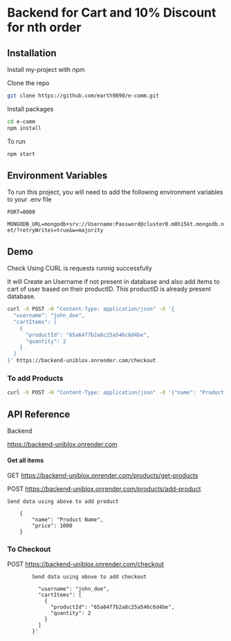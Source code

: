 # Backend for Cart and 10% Discount for nth order 
## Installation

Install my-project with npm


Clone the repo
```bash
git clone https://github.com/earth9890/e-comm.git 
```


Install packages
```bash
cd e-comm
npm install
```

To run 

```bash
npm start
```



    
## Environment Variables

To run this project, you will need to add the following environment variables to your .env file


`PORT=8000`

`MONGODB_URL=mongodb+srv://Username:Password@cluster0.m8h15kt.mongodb.net/?retryWrites=true&w=majority`





## Demo

Check Using CURL is requests runnig successfully


It will Create an Username if not present in database and also add items to cart of user based on their productID. This productID is already present database. 

```bash
curl -X POST -H "Content-Type: application/json" -d '{
  "username": "john_doe",
  "cartItems": [
    {
      "productId": "65a64f7b2a8c25a546c6d4be",
      "quantity": 2
    }
  ]
}' https://backend-uniblox.onrender.com/checkout
```

### To add Products
```bash
curl -X POST -H "Content-Type: application/json" -d '{"name": "Product Name", "price": 19.99}'
```





## API Reference



Backend 


   https://backend-uniblox.onrender.com


#### Get all items


  GET     https://backend-uniblox.onrender.com/products/get-products


  POST    https://backend-uniblox.onrender.com/products/add-product



    Send data using above to add product

        {
            "name": "Product Name", 
            "price": 1000
        }

### To Checkout 

 
  POST     https://backend-uniblox.onrender.com/checkout


            Send data using above to add checkout 
            
              "username": "john_doe",
              "cartItems": [
                {
                  "productId": "65a64f7b2a8c25a546c6d4be",
                  "quantity": 2
                }
              ]
            }'



